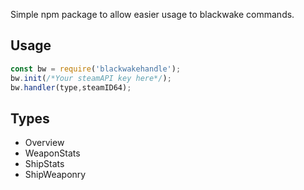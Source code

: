 Simple npm package to allow easier usage to blackwake commands.

## Usage

```js
const bw = require('blackwakehandle');
bw.init(/*Your steamAPI key here*/);
bw.handler(type,steamID64);
```

## Types

- Overview
- WeaponStats
- ShipStats
- ShipWeaponry
